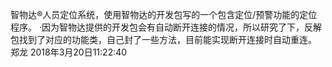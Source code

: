 智物达®人员定位系统，使用智物达的开发包写的一个包含定位/预警功能的定位程序。
    ·因为智物达提供的开发包会有自动断开连接的情况，所以研究了下，反解包找到了对应的功能类，自己封了一些方法，目前能实现断开连接时自动重连。
郑龙   2018年3月20日11:22:40
